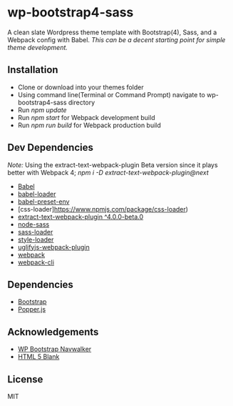 # wp-bootstrap4-sass
A clean slate Wordpress theme template with Bootstrap(4), Sass, and a Webpack config with Babel.
*This can be a decent starting point for simple theme development.*

## Installation

* Clone or download into your themes folder
* Using command line(Terminal or Command Prompt) navigate to wp-bootstrap4-sass directory
* Run *npm update*
* Run *npm start* for Webpack development build
* Run *npm run build* for Webpack production build

## Dev Dependencies

*Note:* Using the extract-text-webpack-plugin Beta version since it plays better with Webpack 4; *npm i -D extract-text-webpack-plugin@next*

* [Babel](https://babeljs.io/)
* [babel-loader](https://github.com/babel/babel-loader)
* [babel-preset-env](https://github.com/babel/babel/tree/master/packages/babel-preset-env)
* [css-loader]https://www.npmjs.com/package/css-loader)
* [extract-text-webpack-plugin ^4.0.0-beta.0](https://github.com/webpack-contrib/extract-text-webpack-plugin)
* [node-sass](https://www.npmjs.com/package/node-sass)
* [sass-loader](https://www.npmjs.com/package/sass-loader)
* [style-loader](https://www.npmjs.com/package/style-loader)
* [uglifyjs-webpack-plugin](https://www.npmjs.com/package/uglifyjs-webpack-plugin)
* [webpack](https://webpack.js.org/)
* [webpack-cli](https://webpack.js.org/api/cli/)

## Dependencies

* [Bootstrap](https://getbootstrap.com/)
* [Popper.js](https://popper.js.org/)

## Acknowledgements

* [WP Bootstrap Navwalker](https://github.com/wp-bootstrap/wp-bootstrap-navwalker)
* [HTML 5 Blank](https://github.com/toddmotto/html5blank)

## License

MIT

